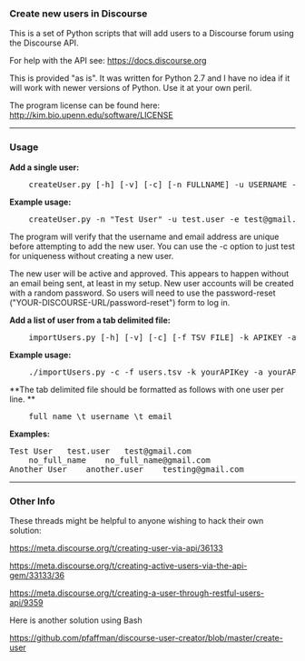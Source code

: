 ### Create new users in Discourse

This is a set of Python scripts that will add users to a Discourse forum using the Discourse API.

For help with the API see: https://docs.discourse.org

This is provided "as is". It was written for Python 2.7 and I have no idea if it will work with newer versions of Python. Use it at your own peril.

The program license can be found here: http://kim.bio.upenn.edu/software/LICENSE

***

### Usage

**Add a single user:**
<pre>
	createUser.py [-h] [-v] [-c] [-n FULLNAME] -u USERNAME -e EMAIL -k API_KEY -a API_USER -w URL
</pre>

**Example usage:**
<pre>
	createUser.py -n "Test User" -u test.user -e test@gmail.com -k yourAPIKey -a yourAPIUsername -w https://1.1.1.1
</pre>

The program will verify that the username and email address are unique before attempting to add the new user. You can use the -c option to just test for uniqueness without creating a new user.

The new user will be active and approved. This appears to happen without an email being sent, at least in my setup. New user accounts will be created with a random password. So users will need to use the password-reset ("YOUR-DISCOURSE-URL/password-reset") form to log in.

**Add a list of user from a tab delimited file:**
<pre>
	importUsers.py [-h] [-v] [-c] [-f TSV_FILE] -k APIKEY -a APIUSER -w URL
</pre>

**Example usage:**
<pre>
	./importUsers.py -c -f users.tsv -k yourAPIKey -a yourAPIUsername -w https://1.1.1.1
</pre>

**The tab delimited file should be formatted as follows with one user per line. **
<pre>
	full name \t username \t email
</pre>

**Examples:**
<pre>
Test User	test.user	test@gmail.com
	no_full_name	no_full_name@gmail.com
Another User	another.user	testing@gmail.com
</pre>

***

### Other Info

These threads might be helpful to anyone wishing to hack their own solution:

https://meta.discourse.org/t/creating-user-via-api/36133

https://meta.discourse.org/t/creating-active-users-via-the-api-gem/33133/36

https://meta.discourse.org/t/creating-a-user-through-restful-users-api/9359

Here is another solution using Bash

https://github.com/pfaffman/discourse-user-creator/blob/master/create-user


